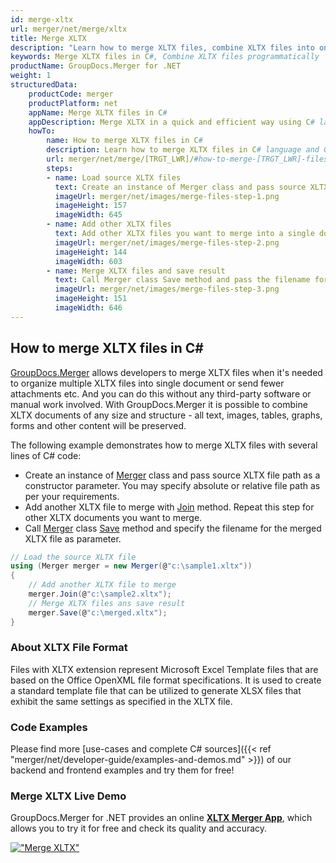 ```yaml
---
id: merge-xltx
url: merger/net/merge/xltx
title: Merge XLTX
description: "Learn how to merge XLTX files, combine XLTX files into one file programmatically in C# language using GroupDocs.Merger for .NET library."
keywords: Merge XLTX files in C#, Combine XLTX files programmatically
productName: GroupDocs.Merger for .NET
weight: 1
structuredData:
    productCode: merger
    productPlatform: net
    appName: Merge XLTX files in C#
    appDescription: Merge XLTX in a quick and efficient way using C# language and GroupDocs.Merger for .NET API, without the use of any third-party software like Microsoft or Open Office.
    howTo:
        name: How to merge XLTX files in C# 
        description: Learn how to merge XLTX files in C# language and GroupDocs.Merger for .NET API, without the use of any third-party software like Microsoft or Open Office.
        url: merger/net/merge/[TRGT_LWR]/#how-to-merge-[TRGT_LWR]-files-in-c
        steps:
        - name: Load source XLTX files 
          text: Create an instance of Merger class and pass source XLTX file path as a constructor parameter. You may specify absolute or relative file path as per your requirements. 
          imageUrl: merger/net/images/merge-files-step-1.png
          imageHeight: 157
          imageWidth: 645
        - name: Add other XLTX files
          text: Add other XLTX files you want to merge into a single document with Join method of Merger class.
          imageUrl: merger/net/images/merge-files-step-2.png
          imageHeight: 144
          imageWidth: 603
        - name: Merge XLTX files and save result 
          text: Call Merger class Save method and pass the filename for the resultant XLTX file as parameter.
          imageUrl: merger/net/images/merge-files-step-3.png
          imageHeight: 151
          imageWidth: 646
---
```


## How to merge XLTX files in C#

[GroupDocs.Merger](https://products.groupdocs.com/merger/net) allows developers to merge XLTX files when it's needed to organize multiple
 XLTX files into single document or send fewer attachments etc. And you can do this without any third-party software or manual work involved.
 With GroupDocs.Merger it is possible to combine XLTX documents of any size and structure - all text, images, tables, graphs, forms and other content will be preserved.

The following example demonstrates how to merge XLTX files with several lines of C# code:

* Create an instance of [Merger](https://apireference.groupdocs.com/net/merger/groupdocs.merger/merger) class and pass source XLTX file path as a constructor parameter. You may specify absolute or relative file path as per your requirements.
* Add another XLTX file to merge with [Join](https://apireference.groupdocs.com/merger/net/groupdocs.merger/merger/methods/join/index) method. Repeat this step for other XLTX documents you want to merge.
* Call [Merger](https://apireference.groupdocs.com/net/merger/groupdocs.merger/merger) class [Save](https://apireference.groupdocs.com/merger/net/groupdocs.merger/merger/methods/save/index) method and specify the filename for the merged XLTX file as parameter.

```csharp
// Load the source XLTX file
using (Merger merger = new Merger(@"c:\sample1.xltx"))
{
    // Add another XLTX file to merge
    merger.Join(@"c:\sample2.xltx");
    // Merge XLTX files ans save result
    merger.Save(@"c:\merged.xltx");
}
```

### About XLTX File Format 

Files with XLTX extension represent Microsoft Excel Template files that are based on the Office OpenXML file format specifications. It is used to create a standard template file that can be utilized to generate XLSX files that exhibit the same settings as specified in the XLTX file.

### Code Examples

Please find more [use-cases and complete C# sources]({{< ref "merger/net/developer-guide/examples-and-demos.md" >}}) of our backend and frontend examples and try them for free!

### Merge XLTX Live Demo 

GroupDocs.Merger for .NET provides an online [**XLTX Merger App**](https://products.groupdocs.app/merger/xltx), which allows you to try it for free and check its quality and accuracy.

[!["Merge XLTX"](merger/net/images/merge/merge-xltx.png)](https://products.groupdocs.app/merger/xltx)
